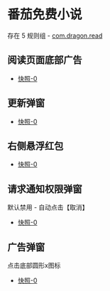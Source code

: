 # 番茄免费小说

存在 5 规则组 - [com.dragon.read](/src/apps/com.dragon.read.ts)

## 阅读页面底部广告

- [快照-0](https://gkd-kit.gitee.io/import/12716444)

## 更新弹窗

- [快照-0](https://gkd-kit.gitee.io/import/12716477)

## 右侧悬浮红包

- [快照-0](https://gkd-kit.gitee.io/import/12716506)

## 请求通知权限弹窗

默认禁用 - 自动点击【取消】

- [快照-0](https://gkd-kit.gitee.io/import/12716592)

## 广告弹窗

点击底部圆形x图标

- [快照-0](https://gkd-kit.gitee.io/import/12878266)
